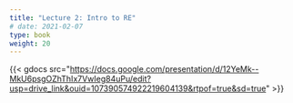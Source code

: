 ```yaml
---
title: "Lecture 2: Intro to RE"
# date: 2021-02-07
type: book
weight: 20
---
```


{{< gdocs src="https://docs.google.com/presentation/d/12YeMk--MkU6psgOZhThIx7VwIeg84uPu/edit?usp=drive_link&ouid=107390574922219604139&rtpof=true&sd=true" >}}

